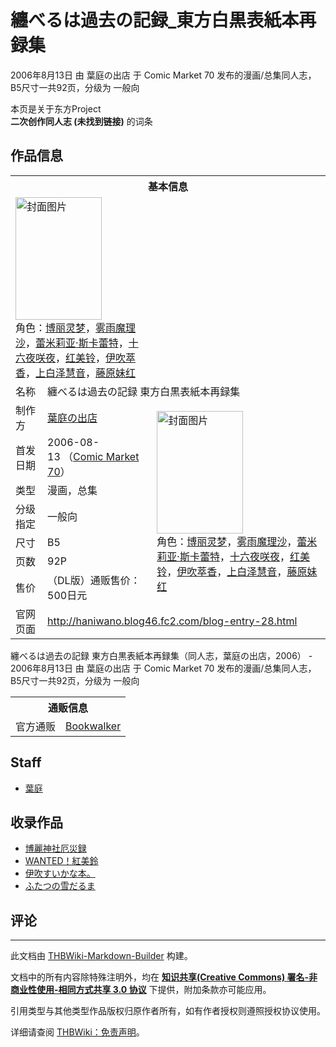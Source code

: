# 纏べるは過去の記録_東方白黒表紙本再録集

<!-- source html: G:\repos\THBWiki-Markdown-Builder\THBWikiMarkdown\Temp\main\5\58\ns0%3A%E7%BA%8F%E3%81%B9%E3%82%8B%E3%81%AF%E9%81%8E%E5%8E%BB%E3%81%AE%E8%A8%98%E9%8C%B2_%E6%9D%B1%E6%96%B9%E7%99%BD%E9%BB%92%E8%A1%A8%E7%B4%99%E6%9C%AC%E5%86%8D%E9%8C%B2%E9%9B%86.html -->

2006年8月13日 由 葉庭の出店 于 Comic Market 70 发布的漫画/总集同人志，B5尺寸一共92页，分级为 一般向

本页是关于东方Project  
 **二次创作同人志 (未找到链接)** 的词条
## 作品信息

<table><tbody><tr><th colspan="3">基本信息</th></tr><tr><td class="cover-artwork-mobile" colspan="2"><a href="./文件-纏べるは過去の記録_東方白黒表紙本再録集封面.jpg.md" class="image" title="封面图片"><img alt="封面图片" src="https://upload.thwiki.cc/thumb/6/6f/%E7%BA%8F%E3%81%B9%E3%82%8B%E3%81%AF%E9%81%8E%E5%8E%BB%E3%81%AE%E8%A8%98%E9%8C%B2_%E6%9D%B1%E6%96%B9%E7%99%BD%E9%BB%92%E8%A1%A8%E7%B4%99%E6%9C%AC%E5%86%8D%E9%8C%B2%E9%9B%86%E5%B0%81%E9%9D%A2.jpg/138px-%E7%BA%8F%E3%81%B9%E3%82%8B%E3%81%AF%E9%81%8E%E5%8E%BB%E3%81%AE%E8%A8%98%E9%8C%B2_%E6%9D%B1%E6%96%B9%E7%99%BD%E9%BB%92%E8%A1%A8%E7%B4%99%E6%9C%AC%E5%86%8D%E9%8C%B2%E9%9B%86%E5%B0%81%E9%9D%A2.jpg" decoding="async" loading="lazy" width="138" height="196" srcset="https://upload.thwiki.cc/thumb/6/6f/%E7%BA%8F%E3%81%B9%E3%82%8B%E3%81%AF%E9%81%8E%E5%8E%BB%E3%81%AE%E8%A8%98%E9%8C%B2_%E6%9D%B1%E6%96%B9%E7%99%BD%E9%BB%92%E8%A1%A8%E7%B4%99%E6%9C%AC%E5%86%8D%E9%8C%B2%E9%9B%86%E5%B0%81%E9%9D%A2.jpg/207px-%E7%BA%8F%E3%81%B9%E3%82%8B%E3%81%AF%E9%81%8E%E5%8E%BB%E3%81%AE%E8%A8%98%E9%8C%B2_%E6%9D%B1%E6%96%B9%E7%99%BD%E9%BB%92%E8%A1%A8%E7%B4%99%E6%9C%AC%E5%86%8D%E9%8C%B2%E9%9B%86%E5%B0%81%E9%9D%A2.jpg 1.5x, https://upload.thwiki.cc/thumb/6/6f/%E7%BA%8F%E3%81%B9%E3%82%8B%E3%81%AF%E9%81%8E%E5%8E%BB%E3%81%AE%E8%A8%98%E9%8C%B2_%E6%9D%B1%E6%96%B9%E7%99%BD%E9%BB%92%E8%A1%A8%E7%B4%99%E6%9C%AC%E5%86%8D%E9%8C%B2%E9%9B%86%E5%B0%81%E9%9D%A2.jpg/276px-%E7%BA%8F%E3%81%B9%E3%82%8B%E3%81%AF%E9%81%8E%E5%8E%BB%E3%81%AE%E8%A8%98%E9%8C%B2_%E6%9D%B1%E6%96%B9%E7%99%BD%E9%BB%92%E8%A1%A8%E7%B4%99%E6%9C%AC%E5%86%8D%E9%8C%B2%E9%9B%86%E5%B0%81%E9%9D%A2.jpg 2x" data-file-width="494" data-file-height="700"></a><div class="cover-char">角色：<a href="./博丽灵梦.md" title="博丽灵梦">博丽灵梦</a>，<a href="./雾雨魔理沙.md" title="雾雨魔理沙">雾雨魔理沙</a>，<a href="./蕾米莉亚·斯卡蕾特.md" title="蕾米莉亚·斯卡蕾特">蕾米莉亚·斯卡蕾特</a>，<a href="/%E5%8D%81%E5%85%AD%E5%A4%9C%E5%92%B2%E5%A4%9C" title="十六夜咲夜">十六夜咲夜</a>，<a href="./红美铃.md" title="红美铃">红美铃</a>，<a href="./伊吹萃香.md" title="伊吹萃香">伊吹萃香</a>，<a href="./上白泽慧音.md" title="上白泽慧音">上白泽慧音</a>，<a href="./藤原妹红.md" title="藤原妹红">藤原妹红</a></div></td>
</tr><tr><td class="label">名称</td><td colspan="2"> 纏べるは過去の記録 東方白黒表紙本再録集 </td></tr><tr><td class="label">制作方</td><td><a href="./葉庭の出店.md" title="葉庭の出店">葉庭の出店</a></td><td class="cover-artwork" rowspan="7" style="min-width:196px;"><a href="./文件-纏べるは過去の記録_東方白黒表紙本再録集封面.jpg.md" class="image" title="封面图片"><img alt="封面图片" src="https://upload.thwiki.cc/thumb/6/6f/%E7%BA%8F%E3%81%B9%E3%82%8B%E3%81%AF%E9%81%8E%E5%8E%BB%E3%81%AE%E8%A8%98%E9%8C%B2_%E6%9D%B1%E6%96%B9%E7%99%BD%E9%BB%92%E8%A1%A8%E7%B4%99%E6%9C%AC%E5%86%8D%E9%8C%B2%E9%9B%86%E5%B0%81%E9%9D%A2.jpg/138px-%E7%BA%8F%E3%81%B9%E3%82%8B%E3%81%AF%E9%81%8E%E5%8E%BB%E3%81%AE%E8%A8%98%E9%8C%B2_%E6%9D%B1%E6%96%B9%E7%99%BD%E9%BB%92%E8%A1%A8%E7%B4%99%E6%9C%AC%E5%86%8D%E9%8C%B2%E9%9B%86%E5%B0%81%E9%9D%A2.jpg" decoding="async" loading="lazy" width="138" height="196" srcset="https://upload.thwiki.cc/thumb/6/6f/%E7%BA%8F%E3%81%B9%E3%82%8B%E3%81%AF%E9%81%8E%E5%8E%BB%E3%81%AE%E8%A8%98%E9%8C%B2_%E6%9D%B1%E6%96%B9%E7%99%BD%E9%BB%92%E8%A1%A8%E7%B4%99%E6%9C%AC%E5%86%8D%E9%8C%B2%E9%9B%86%E5%B0%81%E9%9D%A2.jpg/207px-%E7%BA%8F%E3%81%B9%E3%82%8B%E3%81%AF%E9%81%8E%E5%8E%BB%E3%81%AE%E8%A8%98%E9%8C%B2_%E6%9D%B1%E6%96%B9%E7%99%BD%E9%BB%92%E8%A1%A8%E7%B4%99%E6%9C%AC%E5%86%8D%E9%8C%B2%E9%9B%86%E5%B0%81%E9%9D%A2.jpg 1.5x, https://upload.thwiki.cc/thumb/6/6f/%E7%BA%8F%E3%81%B9%E3%82%8B%E3%81%AF%E9%81%8E%E5%8E%BB%E3%81%AE%E8%A8%98%E9%8C%B2_%E6%9D%B1%E6%96%B9%E7%99%BD%E9%BB%92%E8%A1%A8%E7%B4%99%E6%9C%AC%E5%86%8D%E9%8C%B2%E9%9B%86%E5%B0%81%E9%9D%A2.jpg/276px-%E7%BA%8F%E3%81%B9%E3%82%8B%E3%81%AF%E9%81%8E%E5%8E%BB%E3%81%AE%E8%A8%98%E9%8C%B2_%E6%9D%B1%E6%96%B9%E7%99%BD%E9%BB%92%E8%A1%A8%E7%B4%99%E6%9C%AC%E5%86%8D%E9%8C%B2%E9%9B%86%E5%B0%81%E9%9D%A2.jpg 2x" data-file-width="494" data-file-height="700"></a><div class="cover-char">角色：<a href="./博丽灵梦.md" title="博丽灵梦">博丽灵梦</a>，<a href="./雾雨魔理沙.md" title="雾雨魔理沙">雾雨魔理沙</a>，<a href="./蕾米莉亚·斯卡蕾特.md" title="蕾米莉亚·斯卡蕾特">蕾米莉亚·斯卡蕾特</a>，<a href="/%E5%8D%81%E5%85%AD%E5%A4%9C%E5%92%B2%E5%A4%9C" title="十六夜咲夜">十六夜咲夜</a>，<a href="./红美铃.md" title="红美铃">红美铃</a>，<a href="./伊吹萃香.md" title="伊吹萃香">伊吹萃香</a>，<a href="./上白泽慧音.md" title="上白泽慧音">上白泽慧音</a>，<a href="./藤原妹红.md" title="藤原妹红">藤原妹红</a></div></td>
</tr><tr><td class="label">首发日期</td><td>2006-08-13&#160;（<a href="/展会作品列表?e=Comic+Market%2370">Comic Market 70</a>）</td></tr><tr><td class="label">类型</td><td>漫画，总集</td></tr><tr><td class="label">分级指定</td><td>一般向</td></tr><tr><td class="label">尺寸</td><td>B5</td></tr><tr><td class="label">页数</td><td>92P</td></tr><tr><td class="label">售价</td><td>（DL版）通贩售价：500日元</td></tr>
<tr><td class="label">官网页面</td><td colspan="2"><a rel="nofollow" class="external free" href="http://haniwano.blog46.fc2.com/blog-entry-28.html">http://haniwano.blog46.fc2.com/blog-entry-28.html</a></td></tr></tbody></table>

纏べるは過去の記録 東方白黒表紙本再録集（同人志，葉庭の出店，2006） - 2006年8月13日 由 葉庭の出店 于 Comic Market 70 发布的漫画/总集同人志，B5尺寸一共92页，分级为 一般向

<table><tbody><tr><th colspan="3">通贩信息</th></tr><tr><td class="label">官方通贩</td><td colspan="2"><a rel="nofollow" class="external text" href="https://bookwalker.jp/de88cf3d6e-207f-4077-afbf-7db39e7a7f59">Bookwalker</a></td></tr></tbody></table>


## Staff
- [葉庭](./葉庭.md)

## 收录作品
- [博麗神社厄災録](./博麗神社厄災録.md)
- [WANTED！紅美鈴](./WANTED!_紅美鈴.md)
- [伊吹すいかな本。](./伊吹すいかな本。.md)
- [ふたつの雪だるま](./ふたつの雪だるま.md)

## 评论




---

此文档由 [THBWiki-Markdown-Builder](https://github.com/Delsin-Yu/THBWiki-Markdown-Builder) 构建。

文档中的所有内容除特殊注明外，均在 [**知识共享(Creative Commons) 署名-非商业性使用-相同方式共享 3.0 协议**](https://creativecommons.org/licenses/by-sa/3.0/deed.zh-hans) 下提供，附加条款亦可能应用。

引用类型与其他类型作品版权归原作者所有，如有作者授权则遵照授权协议使用。

详细请查阅 [THBWiki：免责声明](https://thbwiki.cc/THBWiki:%E5%85%8D%E8%B4%A3%E5%A3%B0%E6%98%8E)。

